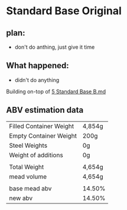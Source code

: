 # Standard Base Original

## plan:

- don't do anthing, just give it time

## What happened:

- didn't do anything

Building on-top of <a href="Recipe%20List/5_Standard_Base_B.md"> 5 Standard Base B.md</a>

## ABV estimation data

|                         |        |
|-------------------------|--------|
| Filled Container Weight | 4,854g | 
| Empty Container Weight  | 200g   | 
| Steel Weights           | 0g     | 
| Weight of additions     | 0g     | 
|                         |        |
| Total Weight            | 4,654g | 
| mead volume             | 4,654g | 
|                         |        |
| base mead abv           | 14.50% |
| new abv                 | 14.50% | 
